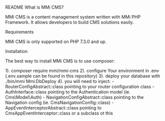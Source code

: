 README
What is MMi CMS?

MMi CMS is a content management system written with MMi PHP Framework. It allows developers to build CMS solutions easily.

Requirements

MMi CMS is only supported on PHP 7.3.0 and up.

Installation

The best way to install MMi CMS is to use composer:

1). composer require mmi/mmi-cms
2). configure Your environment in .env (.env.sample can be found in this repository)
3). deploy your database with ./bin/mmi Mmi:DbDeploy
4). you will need to inject:
    - RouterConfigAbstract::class pointing to your router configuration class
    - AuthInterface::class pointing to the Authentication model (ie. Cms\Model\Auth)
    - NavigationConfigAbstract::class pointing to the Navigation config (ie. CmsNavigationConfig::class)
    - AppEventInterceptorAbstract::class pointing to CmsAppEventInterceptor::class or a subclass ot this

